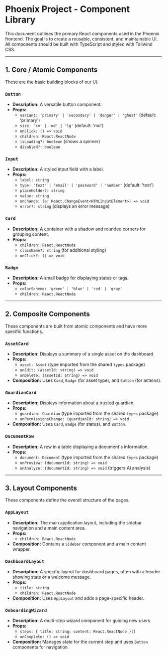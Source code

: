 # Phoenix Project - Component Library

This document outlines the primary React components used in the Phoenix frontend. The goal is to create a reusable, consistent, and maintainable UI. All components should be built with TypeScript and styled with Tailwind CSS.

---

## 1. Core / Atomic Components

These are the basic building blocks of our UI.

### `Button`
-   **Description:** A versatile button component.
-   **Props:**
    -   `variant: 'primary' | 'secondary' | 'danger' | 'ghost'` (default: 'primary')
    -   `size: 'sm' | 'md' | 'lg'` (default: 'md')
    -   `onClick: () => void`
    -   `children: React.ReactNode`
    -   `isLoading?: boolean` (shows a spinner)
    -   `disabled?: boolean`

### `Input`
-   **Description:** A styled input field with a label.
-   **Props:**
    -   `label: string`
    -   `type: 'text' | 'email' | 'password' | 'number'` (default: 'text')
    -   `placeholder?: string`
    -   `value: string`
    -   `onChange: (e: React.ChangeEvent<HTMLInputElement>) => void`
    -   `error?: string` (displays an error message)

### `Card`
-   **Description:** A container with a shadow and rounded corners for grouping content.
-   **Props:**
    -   `children: React.ReactNode`
    -   `className?: string` (for additional styling)
    -   `onClick?: () => void`

### `Badge`
-   **Description:** A small badge for displaying status or tags.
-   **Props:**
    -   `colorScheme: 'green' | 'blue' | 'red' | 'gray'`
    -   `children: React.ReactNode`

---

## 2. Composite Components

These components are built from atomic components and have more specific functions.

### `AssetCard`
-   **Description:** Displays a summary of a single asset on the dashboard.
-   **Props:**
    -   `asset: Asset` (type imported from the shared `types` package)
    -   `onEdit: (assetId: string) => void`
    -   `onDelete: (assetId: string) => void`
-   **Composition:** Uses `Card`, `Badge` (for asset type), and `Button` (for actions).

### `GuardianCard`
-   **Description:** Displays information about a trusted guardian.
-   **Props:**
    -   `guardian: Guardian` (type imported from the shared `types` package)
    -   `onPermissionsChange: (guardianId: string) => void`
-   **Composition:** Uses `Card`, `Badge` (for status), and `Button`.

### `DocumentRow`
-   **Description:** A row in a table displaying a document's information.
-   **Props:**
    -   `document: Document` (type imported from the shared `types` package)
    -   `onPreview: (documentId: string) => void`
    -   `onAnalyze: (documentId: string) => void` (triggers AI analysis)

---

## 3. Layout Components

These components define the overall structure of the pages.

### `AppLayout`
-   **Description:** The main application layout, including the sidebar navigation and a main content area.
-   **Props:**
    -   `children: React.ReactNode`
-   **Composition:** Contains a `Sidebar` component and a main content wrapper.

### `DashboardLayout`
-   **Description:** A specific layout for dashboard pages, often with a header showing stats or a welcome message.
-   **Props:**
    -   `title: string`
    -   `children: React.ReactNode`
-   **Composition:** Uses `AppLayout` and adds a page-specific header.

### `OnboardingWizard`
-   **Description:** A multi-step wizard component for guiding new users.
-   **Props:**
    -   `steps: { title: string; content: React.ReactNode }[]`
    -   `onComplete: () => void`
-   **Composition:** Manages state for the current step and uses `Button` components for navigation.
